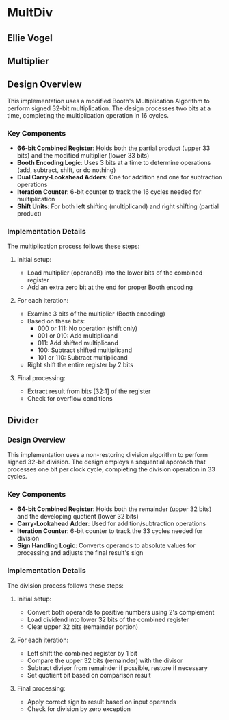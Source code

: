 # MultDiv

## Ellie Vogel

## Multiplier

## Design Overview

This implementation uses a modified Booth's Multiplication Algorithm to perform signed 32-bit multiplication. The design processes two bits at a time, completing the multiplication operation in 16 cycles.

### Key Components

- **66-bit Combined Register**: Holds both the partial product (upper 33 bits) and the modified multiplier (lower 33 bits)
- **Booth Encoding Logic**: Uses 3 bits at a time to determine operations (add, subtract, shift, or do nothing)
- **Dual Carry-Lookahead Adders**: One for addition and one for subtraction operations
- **Iteration Counter**: 6-bit counter to track the 16 cycles needed for multiplication
- **Shift Units**: For both left shifting (multiplicand) and right shifting (partial product)

### Implementation Details

The multiplication process follows these steps:

1. Initial setup:

   - Load multiplier (operandB) into the lower bits of the combined register
   - Add an extra zero bit at the end for proper Booth encoding

2. For each iteration:

   - Examine 3 bits of the multiplier (Booth encoding)
   - Based on these bits:
     - 000 or 111: No operation (shift only)
     - 001 or 010: Add multiplicand
     - 011: Add shifted multiplicand
     - 100: Subtract shifted multiplicand
     - 101 or 110: Subtract multiplicand
   - Right shift the entire register by 2 bits

3. Final processing:
   - Extract result from bits [32:1] of the register
   - Check for overflow conditions

## Divider

### Design Overview

This implementation uses a non-restoring division algorithm to perform signed 32-bit division. The design employs a sequential approach that processes one bit per clock cycle, completing the division operation in 33 cycles.

### Key Components

- **64-bit Combined Register**: Holds both the remainder (upper 32 bits) and the developing quotient (lower 32 bits)
- **Carry-Lookahead Adder**: Used for addition/subtraction operations
- **Iteration Counter**: 6-bit counter to track the 33 cycles needed for division
- **Sign Handling Logic**: Converts operands to absolute values for processing and adjusts the final result's sign

### Implementation Details

The division process follows these steps:

1. Initial setup:

   - Convert both operands to positive numbers using 2's complement
   - Load dividend into lower 32 bits of the combined register
   - Clear upper 32 bits (remainder portion)

2. For each iteration:

   - Left shift the combined register by 1 bit
   - Compare the upper 32 bits (remainder) with the divisor
   - Subtract divisor from remainder if possible, restore if necessary
   - Set quotient bit based on comparison result

3. Final processing:
   - Apply correct sign to result based on input operands
   - Check for division by zero exception
